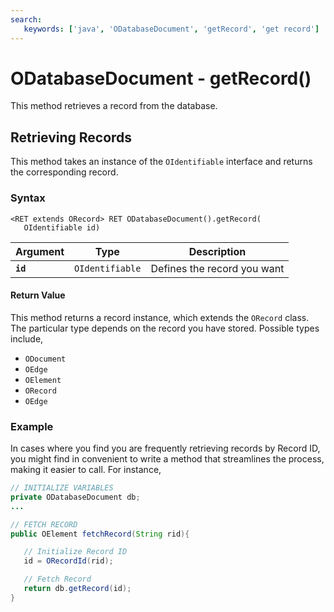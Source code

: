 ```yaml
---
search:
   keywords: ['java', 'ODatabaseDocument', 'getRecord', 'get record']
---
```


# ODatabaseDocument - getRecord()

This method retrieves a record from the database.

## Retrieving Records

This method takes an instance of the `OIdentifiable` interface and returns the corresponding record.

### Syntax

```
<RET extends ORecord> RET ODatabaseDocument().getRecord(
   OIdentifiable id)
```

| Argument | Type | Description |
|---|---|---|
| **`id`** | `OIdentifiable` | Defines the record you want |


#### Return Value

This method returns a record instance, which extends the `ORecord` class.  The particular type depends on the record you have stored.  Possible types include,

- `ODocument`
- `OEdge`
- `OElement`
- `ORecord`
- `OEdge`

### Example

In cases where you find you are frequently retrieving records by Record ID, you might find in convenient to write a method that streamlines the process, making it easier to call.  For instance,

```java
// INITIALIZE VARIABLES
private ODatabaseDocument db;
...

// FETCH RECORD
public OElement fetchRecord(String rid){

   // Initialize Record ID
   id = ORecordId(rid);

   // Fetch Record
   return db.getRecord(id);
}
```
